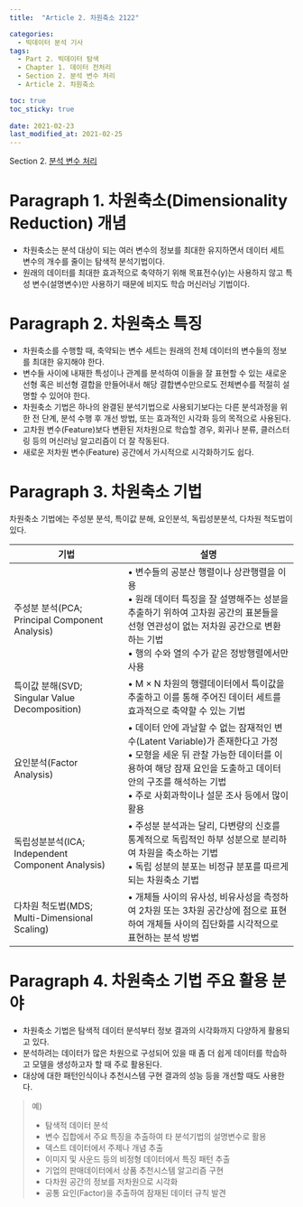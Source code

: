 ```yaml
---
title:  "Article 2. 차원축소 2122"

categories:
  - 빅데이터 분석 기사
tags: 
  - Part 2. 빅데이터 탐색
  - Chapter 1. 데이터 전처리
  - Section 2. 분석 변수 처리
  - Article 2. 차원축소

toc: true
toc_sticky: true
 
date: 2021-02-23
last_modified_at: 2021-02-25
---
```


Section 2. [분석 변수 처리]()

# Paragraph 1. 차원축소(Dimensionality Reduction) 개념

- 차원축소는 분석 대상이 되는 여러 변수의 정보를 최대한 유지하면서 데이터 세트 변수의 개수를 줄이는 탐색적 분석기법이다.
- 원래의 데이터를 최대한 효과적으로 축약하기 위해 목표전수(y)는 사용하지 않고 특성 변수(설명변수)만 사용하기 때문에 비지도 학습 머신러닝 기법이다.

# Paragraph 2. 차원축소 특징

- 차원축소를 수행할 때, 축약되는 변수 세트는 원래의 전체 데이터의 변수들의 정보를 최대한 유지해야 한다.
- 변수들 사이에 내재한 특성이나 관계를 분석하여 이들을 잘 표현할 수 있는 새로운 선형 혹은 비선형 결합을 만들어내서 해당 결합변수만으로도 전체변수를 적절히 설명할 수 있어야 한다.
- 차원축소 기법은 하나의 완결된 분석기법으로 사용되기보다는 다른 분석과정을 위한 전 단계, 분석 수행 후 개선 방법, 또는 효과적인 시각화 등의 목적으로 사용된다.
- 고차원 변수(Feature)보다 변환된 저차원으로 학습할 경우, 회귀나 분류, 클러스터링 등의 머신러닝 알고리즘이 더 잘 작동된다.
- 새로운 저차원 변수(Feature) 공간에서 가시적으로 시각화하기도 쉽다.

# Paragraph 3. 차원축소 기법

차원축소 기법에는 주성분 분석, 특이값 분해, 요인분석, 독립성분분석, 다차원 척도법이 있다.

| 기법                                              | 설명                                                         |
| ------------------------------------------------- | ------------------------------------------------------------ |
| 주성분 분석(PCA; Principal Component Analysis)    | • 변수들의 공분산 행렬이나 상관행렬을 이용<br />• 원래 데이터 특징을 잘 설명해주는 성분을 추출하기 위하여 고차원 공간의 표본들을 선형 연관성이 없는 저차원 공간으로 변환하는 기법<br />• 행의 수와 열의 수가 같은 정방행렬에서만 사용 |
| 특이값 분해(SVD; Singular Value Decomposition)    | • Μ × Ν 차원의 행렬데이터에서 특이값을 추출하고 이를 통해 주어진 데이터 세트를 효과적으로 축약할 수 있는 기법 |
| 요인분석(Factor Analysis)                         | • 데이터 안에 과날할 수 없는 잠재적인 변수(Latent Variable)가 존재한다고 가정<br />• 모형을 세운 뒤 관찰 가능한 데이터를 이용하여 해당 잠재 요인을 도출하고 데이터 안의 구조를 해석하는 기법<br />• 주로 사회과학이나 설문 조사 등에서 많이 활용 |
| 독립성분분석(ICA; Independent Component Analysis) | • 주성분 분석과는 달리, 다변량의 신호를 통계적으로 독립적인 하부 성분으로 분리하여 차원을 축소하는 기법<br />• 독립 성분의 분포는 비정규 분포를 따르게 되는 차원축소 기법 |
| 다차원 척도법(MDS; Multi-Dimensional Scaling)     | • 개체들 사이의 유사성, 비유사성을 측정하여 2차원 또는 3차원 공간상에 점으로 표현하여 개체들 사이의 집단화를 시각적으로 표현하는 분석 방법 |

# Paragraph 4. 차원축소 기법 주요 활용 분야

- 차원축소 기법은 탐색적 데이터 분석부터 정보 결과의 시각화까지 다양하게 활용되고 있다.
- 분석하려는 데이터가 많은 차원으로 구성되어 있을 때 좀 더 쉽게 데이터를 학습하고 모델을 생성하고자 할 때 주로 활용된다.
- 대상에 대한 패턴인식이나 추천시스템 구현 결과의 성능 등을 개선할 때도 사용한다.

> 예)
>
> - 탐색적 데이터 분석
> - 변수 집합에서 주요 특징을 추출하여 타 분석기법의 설명변수로 활용
> - 덱스트 데이터에서 주제나 개념 추출
> - 이미지 및 사운드 등의 비정형 데이터에서 특징 패턴 추출
> - 기업의 판매데이터에서 상품 추천시스템 알고리즘 구현
> - 다차원 공간의 정보를 저차원으로 시각화
> - 공통 요인(Factor)을 추출하여 잠재된 데이터 규칙 발견